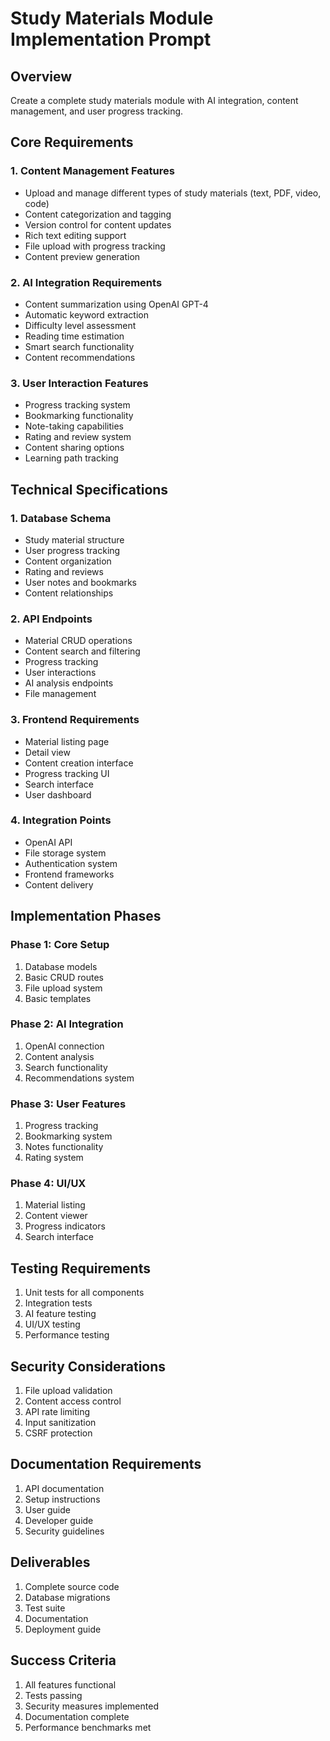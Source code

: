 # Study Materials Module Implementation Prompt

## Overview
Create a complete study materials module with AI integration, content management, and user progress tracking.

## Core Requirements

### 1. Content Management Features
- Upload and manage different types of study materials (text, PDF, video, code)
- Content categorization and tagging
- Version control for content updates
- Rich text editing support
- File upload with progress tracking
- Content preview generation

### 2. AI Integration Requirements
- Content summarization using OpenAI GPT-4
- Automatic keyword extraction
- Difficulty level assessment
- Reading time estimation
- Smart search functionality
- Content recommendations

### 3. User Interaction Features
- Progress tracking system
- Bookmarking functionality
- Note-taking capabilities
- Rating and review system
- Content sharing options
- Learning path tracking

## Technical Specifications

### 1. Database Schema
- Study material structure
- User progress tracking
- Content organization
- Rating and reviews
- User notes and bookmarks
- Content relationships

### 2. API Endpoints
- Material CRUD operations
- Content search and filtering
- Progress tracking
- User interactions
- AI analysis endpoints
- File management

### 3. Frontend Requirements
- Material listing page
- Detail view
- Content creation interface
- Progress tracking UI
- Search interface
- User dashboard

### 4. Integration Points
- OpenAI API
- File storage system
- Authentication system
- Frontend frameworks
- Content delivery

## Implementation Phases

### Phase 1: Core Setup
1. Database models
2. Basic CRUD routes
3. File upload system
4. Basic templates

### Phase 2: AI Integration
1. OpenAI connection
2. Content analysis
3. Search functionality
4. Recommendations system

### Phase 3: User Features
1. Progress tracking
2. Bookmarking system
3. Notes functionality
4. Rating system

### Phase 4: UI/UX
1. Material listing
2. Content viewer
3. Progress indicators
4. Search interface

## Testing Requirements
1. Unit tests for all components
2. Integration tests
3. AI feature testing
4. UI/UX testing
5. Performance testing

## Security Considerations
1. File upload validation
2. Content access control
3. API rate limiting
4. Input sanitization
5. CSRF protection

## Documentation Requirements
1. API documentation
2. Setup instructions
3. User guide
4. Developer guide
5. Security guidelines

## Deliverables
1. Complete source code
2. Database migrations
3. Test suite
4. Documentation
5. Deployment guide

## Success Criteria
1. All features functional
2. Tests passing
3. Security measures implemented
4. Documentation complete
5. Performance benchmarks met 